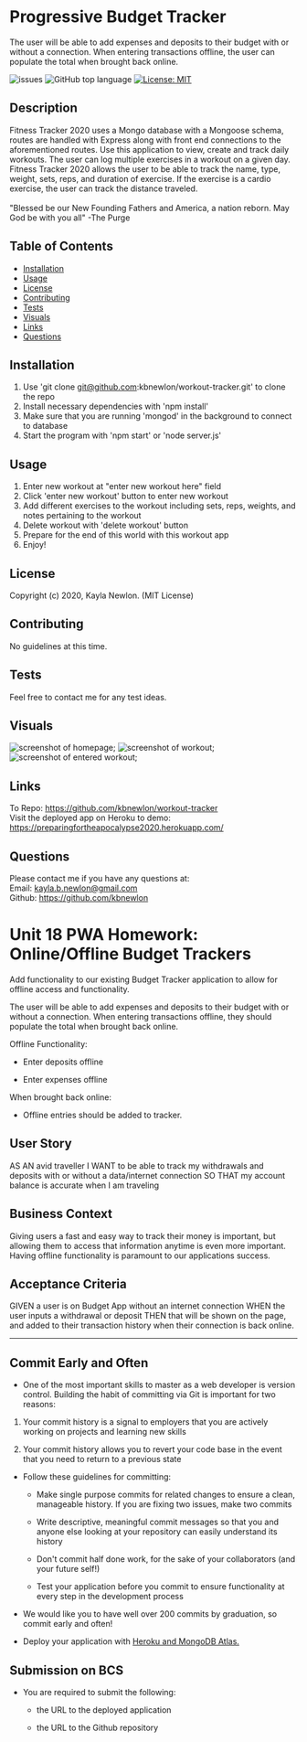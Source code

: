 # Progressive Budget Tracker

The user will be able to add expenses and deposits to their budget with or without a connection. When entering transactions offline, the user can populate the total when brought back online.

![issues](https://img.shields.io/github/issues/kbnewlon/workout-tracker)
![GitHub top language](https://img.shields.io/github/languages/top/kbnewlon/workout-tracker)
[![License: MIT](https://img.shields.io/badge/License-MIT-yellow.svg)](https://opensource.org/licenses/MIT)
  
## Description 
 Fitness Tracker 2020 uses a Mongo database with a Mongoose schema, routes are handled with Express along with front end connections to the aforementioned routes. Use this application to view, create and track daily workouts. The user can log multiple exercises in a workout on a given day. Fitness Tracker 2020 allows the user to be able to track the name, type, weight, sets, reps, and duration of exercise. If the exercise is a cardio exercise, the user can track the distance traveled. 
<br><br>
 "Blessed be our New Founding Fathers and America, a nation reborn. May God be with you all" -The Purge

## Table of Contents 
* [Installation](#Installation)
* [Usage](#Usage)
* [License](#License)
* [Contributing](#Contributing)
* [Tests](#Tests)
* [Visuals](#Visuals)
* [Links](#Links)
* [Questions](#Questions)

## Installation
1. Use 'git clone git@github.com:kbnewlon/workout-tracker.git' to clone the repo
2. Install necessary dependencies with 'npm install'
3. Make sure that you are running 'mongod' in the background to connect to database 
3. Start the program with 'npm start' or 'node server.js'

## Usage
1. Enter new workout at "enter new workout here" field
2. Click 'enter new workout' button to enter new workout 
3. Add different exercises to the workout including sets, reps, weights, and notes pertaining to the workout
4. Delete workout with 'delete workout' button
5. Prepare for the end of this world with this workout app
6. Enjoy! 

## License
Copyright (c) 2020, Kayla Newlon. (MIT License)

## Contributing 
No guidelines at this time. 

## Tests
Feel free to contact me for any test ideas. 

## Visuals
![screenshot of homepage](public/assets/images/screenshot_homepage.PNG);
![screenshot of workout](public/assets/images/screenshot_workout.PNG);
![screenshot of entered workout](public/assets/images/screenshot_entered_workout.PNG);

## Links
To Repo: https://github.com/kbnewlon/workout-tracker
<br>Visit the deployed app on Heroku to demo: https://preparingfortheapocalypse2020.herokuapp.com/
 

## Questions 
Please contact me if you have any questions at:
<br>Email: kayla.b.newlon@gmail.com
<br>Github: https://github.com/kbnewlon














# Unit 18 PWA Homework: Online/Offline Budget Trackers

Add functionality to our existing Budget Tracker application to allow for offline access and functionality.

The user will be able to add expenses and deposits to their budget with or without a connection. When entering transactions offline, they should populate the total when brought back online.

Offline Functionality:

  * Enter deposits offline

  * Enter expenses offline

When brought back online:

  * Offline entries should be added to tracker.

## User Story
AS AN avid traveller
I WANT to be able to track my withdrawals and deposits with or without a data/internet connection
SO THAT my account balance is accurate when I am traveling

## Business Context

Giving users a fast and easy way to track their money is important, but allowing them to access that information anytime is even more important. Having offline functionality is paramount to our applications success.


## Acceptance Criteria
GIVEN a user is on Budget App without an internet connection
WHEN the user inputs a withdrawal or deposit
THEN that will be shown on the page, and added to their transaction history when their connection is back online.

- - -

## Commit Early and Often

* One of the most important skills to master as a web developer is version control. Building the habit of committing via Git is important for two reasons:

1. Your commit history is a signal to employers that you are actively working on projects and learning new skills

2. Your commit history allows you to revert your code base in the event that you need to return to a previous state

* Follow these guidelines for committing:

  * Make single purpose commits for related changes to ensure a clean, manageable history. If you are fixing two issues, make two commits

  * Write descriptive, meaningful commit messages so that you and anyone else looking at your repository can easily understand its history

  * Don't commit half done work, for the sake of your collaborators (and your future self!)

  * Test your application before you commit to ensure functionality at every step in the development process

* We would like you to have well over 200 commits by graduation, so commit early and often!

* Deploy your application with [Heroku and MongoDB Atlas.](../04-Important/MongoAtlas-Deploy.md)

## Submission on BCS

* You are required to submit the following:

  * the URL to the deployed application

  * the URL to the Github repository

